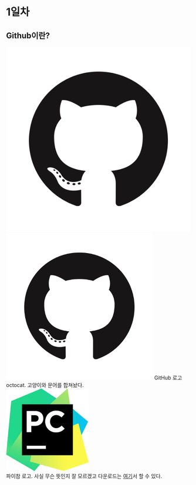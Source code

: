 # 1일차
## Github이란?
![깃헙로고](./statics/github_mark.png)  
<img src="./statics/github_mark.png" width="400"/>
GitHub 로고 octocat. 고양이와 문어를 합쳐놨다.  
![파이참로고](./statics/pycharm_logo.jpg)  
파이참 로고. 사실 무슨 뜻인지 잘 모르겠고 다운로드는 [여기](https://www.jetbrains.com/ko-kr/pycharm/)서 할 수 있다.

